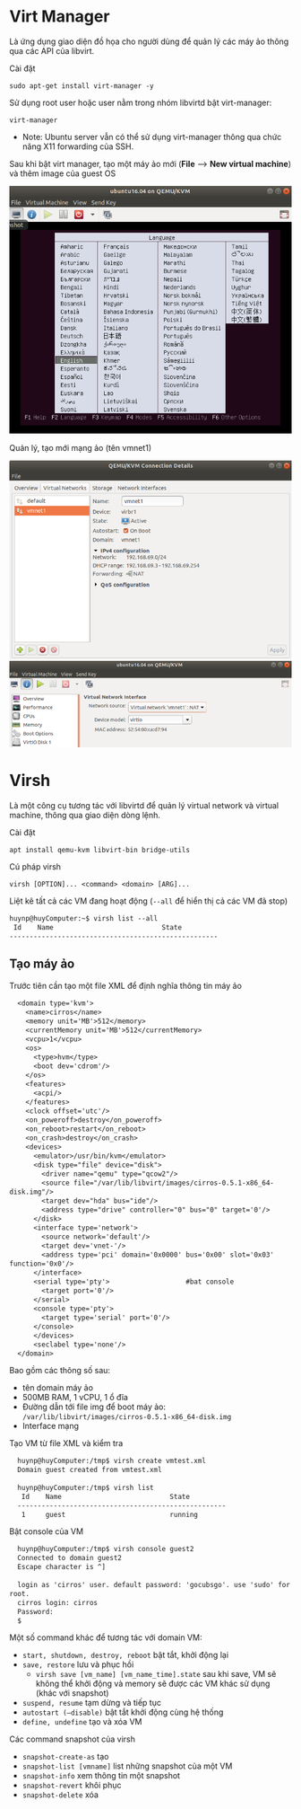 # Virt Manager
Là ứng dụng giao diện đồ họa cho người dùng để quản lý các máy ảo thông qua các API của libvirt.

Cài đặt

    sudo apt-get install virt-manager -y
    
Sử dụng root user hoặc user nằm trong nhóm libvirtd bật virt-manager:

    virt-manager
    
- Note: Ubuntu server vẫn có thể sử dụng virt-manager thông qua chức năng X11 forwarding của SSH.

Sau khi bật virt manager, tạo một máy ảo mới (**File** --> **New virtual machine**) và thêm image của guest OS

![](https://github.com/huynp1999/huynp/blob/master/pic/virt/virtman1.png)

Quản lý, tạo mới mạng ảo (tên vmnet1)

![](https://github.com/huynp1999/huynp/blob/master/pic/virt/virtman2.png)
![](https://github.com/huynp1999/huynp/blob/master/pic/virt/virtman3.png)

# Virsh
Là một công cụ tương tác với libvirtd để quản lý virtual network và virtual machine, thông qua giao diện dòng lệnh.

Cài đặt

    apt install qemu-kvm libvirt-bin bridge-utils
Cú pháp virsh

    virsh [OPTION]... <command> <domain> [ARG]...
    
Liệt kê tất cả các VM đang hoạt động (`--all` để hiển thị cả các VM đã stop)

    huynp@huyComputer:~$ virsh list --all
     Id    Name                           State
    ----------------------------------------------------

    
## Tạo máy ảo
Trước tiên cần tạo một file XML để định nghĩa thông tin máy ảo

      <domain type='kvm'>
        <name>cirros</name>
        <memory unit='MB'>512</memory>
        <currentMemory unit='MB'>512</currentMemory>
        <vcpu>1</vcpu>
        <os>
          <type>hvm</type>
          <boot dev='cdrom'/>
        </os>
        <features>
          <acpi/>
        </features>
        <clock offset='utc'/>
        <on_poweroff>destroy</on_poweroff>
        <on_reboot>restart</on_reboot>
        <on_crash>destroy</on_crash>
        <devices>
          <emulator>/usr/bin/kvm</emulator>
          <disk type="file" device="disk">
            <driver name="qemu" type="qcow2"/>
            <source file="/var/lib/libvirt/images/cirros-0.5.1-x86_64-disk.img"/>
            <target dev="hda" bus="ide"/>
            <address type="drive" controller="0" bus="0" target='0'/>
          </disk>
          <interface type='network'>
            <source network='default'/>
            <target dev='vnet-'/>
            <address type='pci' domain='0x0000' bus='0x00' slot='0x03' function='0x0'/>
          </interface>
          <serial type='pty'>                   #bat console
            <target port='0'/>
          </serial>
          <console type='pty'>
            <target type='serial' port='0'/>
          </console>
          </devices>
          <seclabel type='none'/>
      </domain>
   
Bao gồm các thông số sau:
- tên domain máy ảo
- 500MB RAM, 1 vCPU, 1 ổ đĩa
- Đường dẫn tới file img để boot máy ảo: `/var/lib/libvirt/images/cirros-0.5.1-x86_64-disk.img`
- Interface mạng 

Tạo VM từ file XML và kiểm tra

      huynp@huyComputer:/tmp$ virsh create vmtest.xml
      Domain guest created from vmtest.xml

      huynp@huyComputer:/tmp$ virsh list
       Id    Name                           State
      ----------------------------------------------------
       1     guest                          running

Bật console của VM

      huynp@huyComputer:/tmp$ virsh console guest2
      Connected to domain guest2
      Escape character is ^]

      login as 'cirros' user. default password: 'gocubsgo'. use 'sudo' for root.
      cirros login: cirros
      Password: 
      $ 

Một số command khác để tương tác với domain VM:
- `start, shutdown, destroy, reboot` bật tắt, khởi động lại
- `save, restore` lưu và phục hồi
  - `virsh save [vm_name] [vm_name_time].state` sau khi save, VM sẽ không thể khởi động và memory sẽ được các VM khác sử dụng (khác với snapshot)
- `suspend, resume` tạm dừng và tiếp tục
- `autostart (–disable)` bật tắt khởi động cùng hệ thống
- `define, undefine` tạo và xóa VM

Các command snapshot của virsh
- `snapshot-create-as` tạo
- `snapshot-list [vmname]` list những snapshot của một VM
- `snapshot-info` xem thông tin một snapshot
- `snapshot-revert` khôi phục
- `snapshot-delete` xóa

